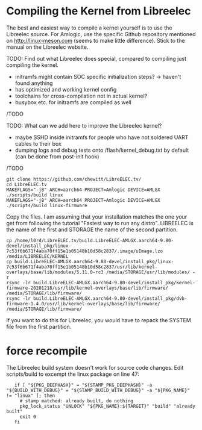 Compiling the Kernel from Libreelec
===================================

The best and easiest way to compile a kernel yourself is to use the Libreelec source. For Amlogic, use the specific Github repository mentioned on http://linux-meson.com (seems to make little difference). Stick to the manual on the Libreelec website.

TODO: Find out what Libreelec does special, compared to compiling just compiling the kernel.

- initramfs might contain SOC specific initialization steps? -> haven't found anything
- has optimized and working kernel config
- toolchains for cross-compilation not in actual kernel?
- busybox etc. for initramfs are compiled as well

/TODO

TODO: What can we add here to improve the Libreelec kernel?

- maybe SSHD inside initramfs for people who have not soldered UART cables to their box
- dumping logs and debug tests onto /flash/kernel_debug.txt by default (can be done from post-init hook)

/TODO


```
git clone https://github.com/chewitt/LibreELEC.tv/
cd LibreELEC.tv
MAKEFLAGS="-j8" ARCH=aarch64 PROJECT=Amlogic DEVICE=AMLGX ./scripts/build linux
MAKEFLAGS="-j8" ARCH=aarch64 PROJECT=Amlogic DEVICE=AMLGX ./scripts/build linux-firmware
```

Copy the files. I am assuming that your installation matches the one your get from following the tutorial "Fastest way to run any distro". LIBREELEC is the name of the first and STORAGE the name of the second partition.
```
cp /home/l0rd/LibreELEC.tv/build.LibreELEC-AMLGX.aarch64-9.80-devel/install_pkg/linux-7c53f6b671f4aba70ff15e1b05148b10d58c2837/.image/uImage.lzo /media/LIBREELEC/KERNEL
cp build.LibreELEC-AMLGX.aarch64-9.80-devel/install_pkg/linux-7c53f6b671f4aba70ff15e1b05148b10d58c2837/usr/lib/kernel-overlays/base/lib/modules/5.11.0-rc3 /media/STORAGE/usr/lib/modules/ -r
rsync -lr build.LibreELEC-AMLGX.aarch64-9.80-devel/install_pkg/kernel-firmware-20201218/usr/lib/kernel-overlays/base/lib/firmware/ /media/STORAGE/lib/firmware/
rsync -lr build.LibreELEC-AMLGX.aarch64-9.80-devel/install_pkg/dvb-firmware-1.4.0/usr/lib/kernel-overlays/base/lib/firmware/ /media/STORAGE/lib/firmware/
```
If you want to do this for Libreelec, you would have to repack the SYSTEM file from the first partition.


force recompile
===============
The Libreelec build system doesn't work for source code changes. Edit scripts/build to excempt the linux package on line 47:

``` 
   if [ "${PKG_DEEPHASH}" = "${STAMP_PKG_DEEPHASH}" -a "${BUILD_WITH_DEBUG}" = "${STAMP_BUILD_WITH_DEBUG}" -a "${PKG_NAME}" != "linux" ]; then
     # stamp matched: already built, do nothing
     pkg_lock_status "UNLOCK" "${PKG_NAME}:${TARGET}" "build" "already built"
     exit 0
   fi
```


